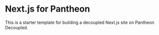 # Next.js for Pantheon

This is a starter template for building a decoupled Next.js site on Pantheon Decoupled.
